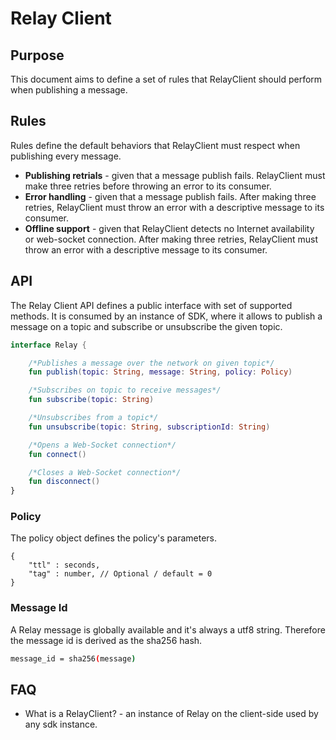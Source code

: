 # Relay Client

## Purpose

This document aims to define a set of rules that RelayClient should perform when publishing a message.

## Rules

Rules define the default behaviors that RelayClient must respect when publishing every message.

- **Publishing retrials** - given that a message publish fails. RelayClient must make three retries before throwing an error to its consumer.
- **Error handling** - given that a message publish fails. After making three retries, RelayClient must throw an error with a descriptive message to its consumer.
- **Offline support** - given that RelayClient detects no Internet availability or web-socket connection. After making three retries, RelayClient must throw an error with a descriptive message to its consumer.

## API

The Relay Client API defines a public interface with set of supported methods. It is consumed by an instance of SDK, where it allows to publish a message on a topic and subscribe or unsubscribe the given topic.

```kotlin
interface Relay {

    /*Publishes a message over the network on given topic*/
    fun publish(topic: String, message: String, policy: Policy)

    /*Subscribes on topic to receive messages*/
    fun subscribe(topic: String)

    /*Unsubscribes from a topic*/
    fun unsubscribe(topic: String, subscriptionId: String)

    /*Opens a Web-Socket connection*/
    fun connect()

    /*Closes a Web-Socket connection*/
    fun disconnect()
}
```

### Policy

The policy object defines the policy's parameters.

```jsonc
{
    "ttl" : seconds,
    "tag" : number, // Optional / default = 0
}
```

### Message Id

A Relay message is globally available and it's always a utf8 string. Therefore the message id is derived as the sha256 hash.

```sh
message_id = sha256(message)
```

## FAQ

- What is a RelayClient? - an instance of Relay on the client-side used by any sdk instance.

